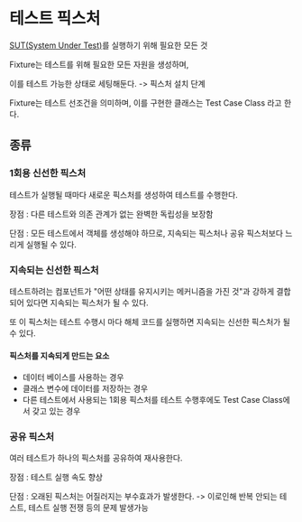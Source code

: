 # 테스트 픽스처

[SUT(System Under Test)](SUT)를 실행하기 위해 필요한 모든 것

Fixture는 테스트를 위해 필요한 모든 자원을 생성하며, 

이를 테스트 가능한 상태로 세팅해둔다. -> 픽스처 설치 단계

Fixture는 테스트 선조건을 의미하며, 이를 구현한 클래스는 Test Case Class 라고 한다.

## 종류

### 1회용 신선한 픽스처

테스트가 실행될 때마다 새로운 픽스처를 생성하여 테스트를 수행한다. 

장점 : 다른 테스트와 의존 관계가 없는 완벽한 독립성을 보장함

단점 : 모든 테스트에서 객체를 생성해야 하므로, 지속되는 픽스처나 공유 픽스처보다 느리게 실행될 수 있다.

### 지속되는 신선한 픽스처

테스트하려는 컴포넌트가 "어떤 상태를 유지시키는 메커니즘을 가진 것"과 강하게 결합되어 있다면 지속되는 픽스처가 될 수 있다. 

또 이 픽스처는 테스트 수행시 마다 해체 코드를 실행하면 지속되는 신선한 픽스처가 될 수 있다.

#### 픽스처를 지속되게 만드는 요소

- 데이터 베이스를 사용하는 경우
- 클래스 변수에 데이터를 저장하는 경우
- 다른 테스트에서 사용되는 1회용 픽스처를 테스트 수행후에도 Test Case Class에서 갖고 있는 경우

### 공유 픽스처

여러 테스트가 하나의 픽스처를 공유하여 재사용한다. 

장점 : 테스트 실행 속도 향상

단점 : 오래된 픽스처는 어질러지는 부수효과가 발생한다. -> 이로인해 반복 안되는 테스트, 테스트 실행 전쟁 등의 문제 발생가능